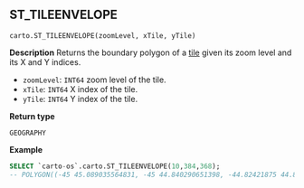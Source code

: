 ## ST_TILEENVELOPE

```sql:signature
carto.ST_TILEENVELOPE(zoomLevel, xTile, yTile)
```

**Description**
Returns the boundary polygon of a [tile](https://wiki.openstreetmap.org/wiki/Slippy_map_tilenames) given its zoom level and its X and Y indices.

* `zoomLevel`: `INT64` zoom level of the tile.
* `xTile`: `INT64` X index of the tile.
* `yTile`: `INT64` Y index of the tile.

**Return type**

`GEOGRAPHY`

**Example**

```sql
SELECT `carto-os`.carto.ST_TILEENVELOPE(10,384,368);
-- POLYGON((-45 45.089035564831, -45 44.840290651398, -44.82421875 44.840290651398, -44.6484375 44.840290651398, -44.6484375 45.089035564831, -44.82421875 45.089035564831, -45 45.089035564831))
```
